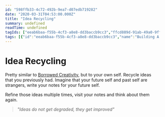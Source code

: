 ```yaml
---
id: "598ffb33-4c72-492b-9ea7-d07edb719282"
date: "2020-03-31T04:53:00.000Z"
title: "Idea Recycling"
summary: undefined
readTime: undefined
tagIds: ["eeab6baa-f55b-4cf3-a8e8-dd3baccb9cc3","ffcd889d-91ab-49a0-9ff6-e7192fced192"]
tags: [{"id":"eeab6baa-f55b-4cf3-a8e8-dd3baccb9cc3","name":"Building A Second Brain Podcast","icon":""},{"id":"ffcd889d-91ab-49a0-9ff6-e7192fced192","name":"Blog","icon":"🌐"}]
--- 
```

 
# Idea Recycling


Pretty similar to [Borrowed Creativity](https://www.notion.so/5bd2f335c69a4a4697660c39932123a6), but to your own self. Recycle ideas that you previously had. Imagine that your future self and past self are strangers, write your notes for your future self.


Refine those ideas multiple times, visit your notes and think about them again.


> _"Ideas do not get degraded, they get improved"_

